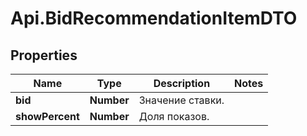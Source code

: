 # Api.BidRecommendationItemDTO

## Properties

Name | Type | Description | Notes
------------ | ------------- | ------------- | -------------
**bid** | **Number** | Значение ставки. | 
**showPercent** | **Number** | Доля показов.  | 


